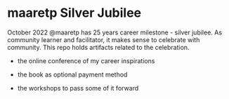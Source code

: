 # maaretp Silver Jubilee

October 2022 @maaretp has 25 years career milestone - silver jubilee. As community learner and facilitator, it makes sense to celebrate with community. This repo holds artifacts related to the celebration.

  * the online conference of my career inspirations

  * the book as optional payment method

  * the workshops to pass some of it forward
